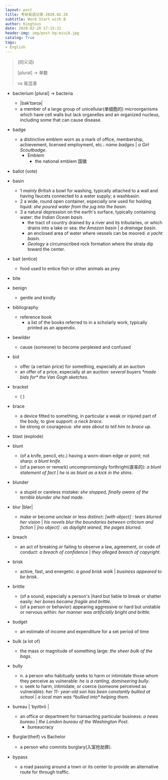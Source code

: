 ```yaml
---
layout: post
title: 考研英语记录-2020.02.28
subtitle: Word Start with B
author: Kingtous
date: 2020-02-28 17:15:21
header-img: img/post-bg-miui6.jpg
catalog: True
tags:
- English
---
```


> (同义词)
>
> [plural] -> 单数
>
> vs 易混淆

- bacterium [plural] $\rightarrow$ bacteria
    - |bakˈtɪərɪə|
    - a member of a large group of unicellular(单细胞的) microorganisms which have cell walls but lack organelles and an organized nucleus, including some that can cause disease.

- badge
    - a distinctive emblem worn as a mark of office, membership, achievement, licensed employment, etc.: *name badges* | *a Girl Scoutbadge*.
        - Emblem
            - the national emblem 国徽

- ballot (vote)

- basin
    - 1 *mainly British* a bowl for washing, typically attached to a wall and having faucets connected to a water supply; a washbasin. 
    - 2 a wide, round open container, especially one used for holding liquid: *she poured water from the jug into the basin*. 
    - 3 a natural depression on the earth's surface, typically containing water: *the Indian Ocean basin*. 
        - the tract of country drained by a river and its tributaries, or which drains into a lake or sea: *the Amazon basin* | *a drainage basin*.
        -  an enclosed area of water where vessels can be moored: *a yacht basin*.
        -  *Geology* a circumscribed rock formation where the strata dip toward the center.

- bait (entice)
    - food used to entice fish or other animals as prey
- bite

- benign
    - gentle and kindly

- bibliography
    - reference book
        - a list of the books referred to in a scholarly work, typically printed as an appendix.

- bewilder
    - cause (someone) to become perplexed and confused

- bid
    - offer (a certain price) for something, especially at an auction
    - an offer of a price, especially at an auction: *several buyers \*made bids for\* the Van Gogh sketches*.
- bracket
    - ( )

- brace
    - a device fitted to something, in particular a weak or injured part of the body, to give support: *a neck brace*.
    - be strong or courageous: *she was about to tell him to brace up*.

- blast (explode)

- blunt
    - (of a knife, pencil, etc.) having a worn-down edge or point; not sharp: *a blunt knife*.
    - (of a person or remark) uncompromisingly forthright(直率的): *a blunt statement of fact* | *he is as blunt as a kick in the shins*.
- blunder
    - a stupid or careless mistake: *she stopped, finally aware of the terrible blunder she had made*.
- blur |blər|
    - make or become unclear or less distinct: *[with object]* *: tears blurred her vision* | *his novels blur the boundaries between criticism and fiction* | *[no object]* *: as daylight waned, the pages blurred*.
- breach
    - an act of breaking or failing to observe a law, agreement, or code of conduct: *a breach of confidence* | *they alleged breach of copyright*.
- brisk
    - active, fast, and energetic: *a good brisk walk* | *business appeared to be brisk*.
- brittle
    -  (of a sound, especially a person's )hard but liable to break or shatter easily: *her bones became fragile and brittle*.
    -  (of a person or behavior) appearing aggressive or hard but unstable or nervous within: *her manner was artificially bright and brittle*.
- budget
    -  an estimate of income and expenditure for a set period of time
- bulk (a lot of)
    - the mass or magnitude of something large: *the sheer bulk of the bags*.
- bully
    - n. a person who habitually seeks to harm or intimidate those whom they perceive as vulnerable: *he is a ranting, domineering bully*.
    - v. seek to harm, intimidate, or coerce (someone perceived as vulnerable): *her 11- year-old son has been constantly bullied at school* | *a local man was \*bullied into\* helping them*.
- bureau  | ˈbyo͝orō |
    - an office or department for transacting particular business: *a news bureau* | *the London bureau of the Washington Post*.
        - bureaucracy
- Burglar(theif) vs Bachelor
    - a person who commits burglary(入室抢劫罪).

- bypass
    - a road passing around a town or its center to provide an alternative route for through traffic.